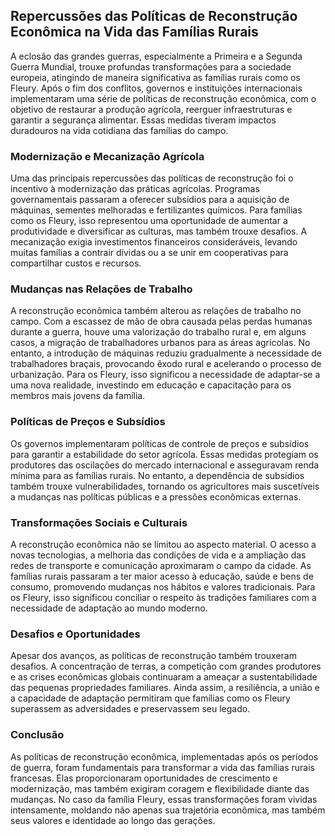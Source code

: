 
## Repercussões das Políticas de Reconstrução Econômica na Vida das Famílias Rurais

A eclosão das grandes guerras, especialmente a Primeira e a Segunda Guerra Mundial, trouxe profundas transformações para a sociedade europeia, atingindo de maneira significativa as famílias rurais como os Fleury. Após o fim dos conflitos, governos e instituições internacionais implementaram uma série de políticas de reconstrução econômica, com o objetivo de restaurar a produção agrícola, reerguer infraestruturas e garantir a segurança alimentar. Essas medidas tiveram impactos duradouros na vida cotidiana das famílias do campo.

### Modernização e Mecanização Agrícola

Uma das principais repercussões das políticas de reconstrução foi o incentivo à modernização das práticas agrícolas. Programas governamentais passaram a oferecer subsídios para a aquisição de máquinas, sementes melhoradas e fertilizantes químicos. Para famílias como os Fleury, isso representou uma oportunidade de aumentar a produtividade e diversificar as culturas, mas também trouxe desafios. A mecanização exigia investimentos financeiros consideráveis, levando muitas famílias a contrair dívidas ou a se unir em cooperativas para compartilhar custos e recursos.

### Mudanças nas Relações de Trabalho

A reconstrução econômica também alterou as relações de trabalho no campo. Com a escassez de mão de obra causada pelas perdas humanas durante a guerra, houve uma valorização do trabalho rural e, em alguns casos, a migração de trabalhadores urbanos para as áreas agrícolas. No entanto, a introdução de máquinas reduziu gradualmente a necessidade de trabalhadores braçais, provocando êxodo rural e acelerando o processo de urbanização. Para os Fleury, isso significou a necessidade de adaptar-se a uma nova realidade, investindo em educação e capacitação para os membros mais jovens da família.

### Políticas de Preços e Subsídios

Os governos implementaram políticas de controle de preços e subsídios para garantir a estabilidade do setor agrícola. Essas medidas protegiam os produtores das oscilações do mercado internacional e asseguravam renda mínima para as famílias rurais. No entanto, a dependência de subsídios também trouxe vulnerabilidades, tornando os agricultores mais suscetíveis a mudanças nas políticas públicas e a pressões econômicas externas.

### Transformações Sociais e Culturais

A reconstrução econômica não se limitou ao aspecto material. O acesso a novas tecnologias, a melhoria das condições de vida e a ampliação das redes de transporte e comunicação aproximaram o campo da cidade. As famílias rurais passaram a ter maior acesso à educação, saúde e bens de consumo, promovendo mudanças nos hábitos e valores tradicionais. Para os Fleury, isso significou conciliar o respeito às tradições familiares com a necessidade de adaptação ao mundo moderno.

### Desafios e Oportunidades

Apesar dos avanços, as políticas de reconstrução também trouxeram desafios. A concentração de terras, a competição com grandes produtores e as crises econômicas globais continuaram a ameaçar a sustentabilidade das pequenas propriedades familiares. Ainda assim, a resiliência, a união e a capacidade de adaptação permitiram que famílias como os Fleury superassem as adversidades e preservassem seu legado.

### Conclusão

As políticas de reconstrução econômica, implementadas após os períodos de guerra, foram fundamentais para transformar a vida das famílias rurais francesas. Elas proporcionaram oportunidades de crescimento e modernização, mas também exigiram coragem e flexibilidade diante das mudanças. No caso da família Fleury, essas transformações foram vividas intensamente, moldando não apenas sua trajetória econômica, mas também seus valores e identidade ao longo das gerações.
```
